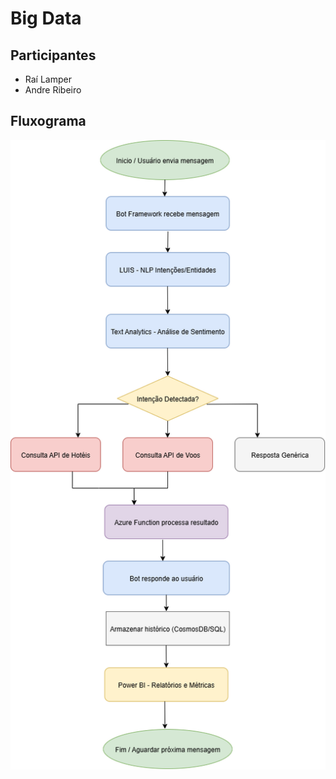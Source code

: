 # Big Data

## Participantes
- Raí Lamper  
- Andre Ribeiro  

## Fluxograma

<img src="FluxogramaChatbox.drawio.png" alt="Fluxograma" />
